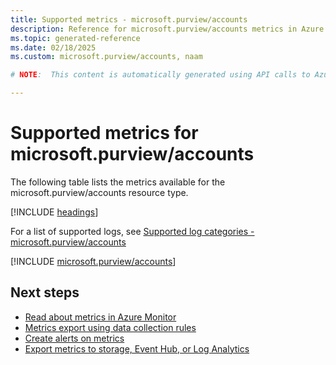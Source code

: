 ```yaml
---
title: Supported metrics - microsoft.purview/accounts
description: Reference for microsoft.purview/accounts metrics in Azure Monitor.
ms.topic: generated-reference
ms.date: 02/18/2025
ms.custom: microsoft.purview/accounts, naam

# NOTE:  This content is automatically generated using API calls to Azure. Any edits made on these files will be overwritten in the next run of the script. 

---
```


  
# Supported metrics for microsoft.purview/accounts
  
The following table lists the metrics available for the microsoft.purview/accounts resource type.  
  
  
[!INCLUDE [headings](~/reusable-content/ce-skilling/azure/includes/azure-monitor/reference/metrics/metrics-headings.md)]  
  
  
  
For a list of supported logs, see [Supported log categories - microsoft.purview/accounts](../supported-logs/microsoft-purview-accounts-logs.md)  
  
 

[!INCLUDE [microsoft.purview/accounts](~/reusable-content/ce-skilling/azure/includes/azure-monitor/reference/metrics/microsoft-purview-accounts-metrics-include.md)]  



## Next steps

- [Read about metrics in Azure Monitor](/azure/azure-monitor/data-platform)
- [Metrics export using data collection rules](/azure/azure-monitor/essentials/data-collection-metrics)
- [Create alerts on metrics](/azure/azure-monitor/alerts/alerts-overview)
- [Export metrics to storage, Event Hub, or Log Analytics](/azure/azure-monitor/essentials/platform-logs-overview)
